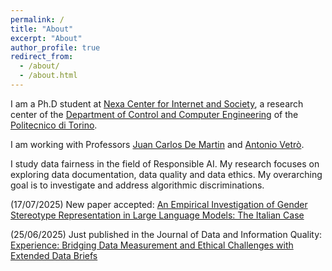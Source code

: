 ```yaml
---
permalink: /
title: "About"
excerpt: "About"
author_profile: true
redirect_from: 
  - /about/
  - /about.html
---
```


I am a Ph.D student at [Nexa Center for Internet and Society](https://nexa.polito.it/), a research center of the [Department of Control and Computer Engineering](https://www.dauin.polito.it/it/) of the [Politecnico di Torino](https://www.polito.it/).

I am working with Professors [Juan Carlos De Martin](https://demartin.polito.it/) and [Antonio Vetrò](https://www.polito.it/en/staff?p=antonio.vetro).

I study data fairness in the field of Responsible AI. My research focuses on exploring data documentation, data quality and data ethics. My overarching goal    is to investigate and address algorithmic discriminations.


(17/07/2025) New paper accepted: [An Empirical Investigation of Gender Stereotype Representation in Large Language Models: The Italian Case](https://rondinamr.github.io/publication/2025-09-15-an-empirical-investigation-of-gender-stereotype-representation-in-large-language-models-the-italian-case)

(25/06/2025) Just published in the Journal of Data and Information Quality: [Experience: Bridging Data Measurement and Ethical Challenges with Extended Data Briefs](https://dl.acm.org/doi/10.1145/3726872)
